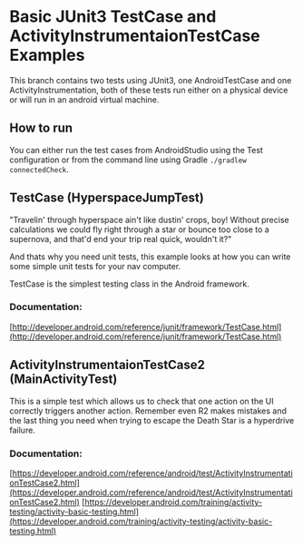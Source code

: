 # Basic JUnit3 TestCase and ActivityInstrumentaionTestCase Examples
This branch contains two tests using JUnit3, one AndroidTestCase and one ActivityInstrumentation, both of these tests run either on a physical device or will run in an android virtual machine.

## How to run
You can either run the test cases from AndroidStudio using the Test configuration or from the command line using Gradle `./gradlew connectedCheck`.

## TestCase (HyperspaceJumpTest)
"Travelin' through hyperspace ain't like dustin' crops, boy! Without precise calculations we could fly right through a star or bounce too close to a supernova, and that'd end your trip real quick, wouldn't it?"

And thats why you need unit tests, this example looks at how you can write some simple unit tests for your nav computer.

TestCase is the simplest testing class in the Android framework.

### Documentation:
[http://developer.android.com/reference/junit/framework/TestCase.html](http://developer.android.com/reference/junit/framework/TestCase.html)

## ActivityInstrumentaionTestCase2 (MainActivityTest)
This is a simple test which allows us to check that one action on the UI correctly triggers another action.  Remember even R2 makes mistakes and the last thing you need when trying to escape the Death Star is a hyperdrive failure.

### Documentation:
[https://developer.android.com/reference/android/test/ActivityInstrumentationTestCase2.html](https://developer.android.com/reference/android/test/ActivityInstrumentationTestCase2.html)
[https://developer.android.com/training/activity-testing/activity-basic-testing.html](https://developer.android.com/training/activity-testing/activity-basic-testing.html)
